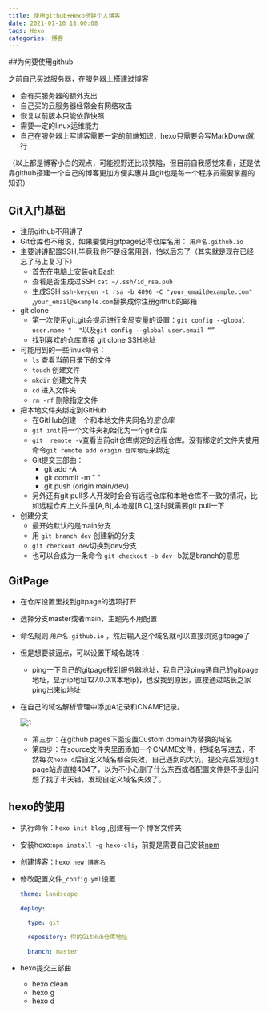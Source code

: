```yaml
---
title: 使用github+Hexo搭建个人博客
date: 2021-01-16 18:00:08
tags: Hexo
categories: 博客
---
```




##为何要使用github

之前自己买过服务器，在服务器上搭建过博客

* 会有买服务器的额外支出
* 自己买的云服务器经常会有网络攻击
* 恢复以前版本只能依靠快照
* 需要一定的linux运维能力
* 自己在服务器上写博客需要一定的前端知识，hexo只需要会写MarkDown就行

（以上都是博客小白的观点，可能视野还比较狭隘，但目前自我感觉来看，还是依靠github搭建一个自己的博客更加方便实惠并且git也是每一个程序员需要掌握的知识）

<!--more-->

## Git入门基础

* 注册github不用讲了
* Git仓库也不用说，如果要使用gitpage记得仓库名用： ```用户名.github.io```
* 主要讲讲配置SSH,毕竟我也不是经常用到，怕以后忘了（其实就是现在已经忘了马上复习下）
  + 首先在电脑上安装[git Bash](https://git-scm.com/download/win)
  + 查看是否生成过SSH   ```cat ~/.ssh/id_rsa.pub```
  + 生成SSH  ```ssh-keygen -t rsa -b 4096 -C "your_email@example.com"``` ,```your_email@example.com```替换成你注册github的邮箱
* git clone
  - 第一次使用git,git会提示进行全局变量的设置：```git config --global user.name "  "```以及```git config --global user.email “”```
  - 找到喜欢的仓库直接 git clone SSH地址
* 可能用到的一些linux命令：
  - ```ls``` 查看当前目录下的文件
  - ```touch``` 创建文件
  - ```mkdir``` 创建文件夹
  - ```cd``` 进入文件夹
  - ```rm -rf``` 删除指定文件
* 把本地文件夹绑定到GitHub
  - 在GitHub创建一个和本地文件夹同名的*空仓库*
  - ```git init```将一个文件夹初始化为一个git仓库
  - ```git  remote -v```查看当前git仓库绑定的远程仓库。没有绑定的文件夹使用命令```git remote add origin 仓库地址```来绑定
  - Git提交三部曲：
    - git add -A
    - git commit -m " "
    - git push (origin main/dev)
  - 另外还有git pull多人开发时会会有远程仓库和本地仓库不一致的情况，比如远程仓库上文件是[A,B],本地是[B,C],这时就需要git pull一下
* 创建分支
  - 最开始默认的是main分支
  - 用 ```git branch dev``` 创建新的分支
  - ```git checkout dev```切换到dev分支
  - 也可以合成为一条命令 ```git checkout -b dev``` -b就是branch的意思

## GitPage

- 在仓库设置里找到gitpage的选项打开

- 选择分支master或者main，主题先不用配置

- 命名规则 ```用户名.github.io``` ，然后输入这个域名就可以直接浏览gitpage了

- 但是想要装逼点，可以设置下域名跳转：

  - ping一下自己的gitpage找到服务器地址，我自己没ping通自己的gitpage地址，显示ip地址127.0.0.1(本地ip)，也没找到原因，直接通过站长之家ping出来ip地址
  
- 在自己的域名解析管理中添加A记录和CNAME记录。
  
    ![1](F:\GG1Boom_Hexo\Hexo_blog\source\images\Hexo01.png)
  
  - 第三步：在github pages下面设置Custom domain为替换的域名
  - 第四步：在source文件夹里面添加一个CNAME文件，把域名写进去，不然每次```hexo d```后自定义域名都会失效，自己遇到的大坑，提交完后发现git page站点直接404了，以为不小心删了什么东西或者配置文件是不是出问题了找了半天错，发现自定义域名失效了。

## hexo的使用

- 执行命令：```hexo init blog``` ,创建有一个 博客文件夹

- 安装hexo:```npm install -g hexo-cli```，前提是需要自己安装[npm](https://nodejs.org/zh-cn/)

- 创建博客：```hexo new 博客名```

- 修改配置文件```_config.yml```设置

  ```config.yml
  theme: landscape
  
  deploy:
  
    type: git
  
    repository: 你的GitHub仓库地址
  
    branch: master
  ```

- hexo提交三部曲

  - hexo clean
  - hexo g
  - hexo d

